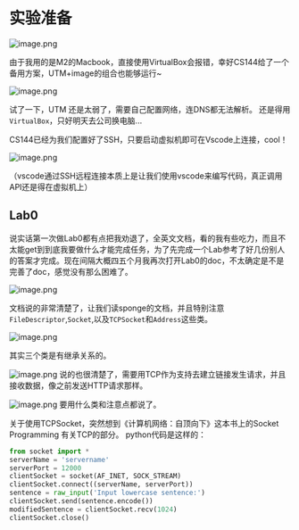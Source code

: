 
# 实验准备

![image.png](https://p9-juejin.byteimg.com/tos-cn-i-k3u1fbpfcp/8bdc6b6eee3b4b4497d00a03a8fc3690~tplv-k3u1fbpfcp-watermark.image?)

由于我用的是M2的Macbook，直接使用VirtualBox会报错，幸好CS144给了一个备用方案，UTM+image的组合也能够运行~

![image.png](https://p3-juejin.byteimg.com/tos-cn-i-k3u1fbpfcp/3ac5770eb4a54bf58bfb52ab4e18da25~tplv-k3u1fbpfcp-watermark.image?)

试了一下，UTM 还是太弱了，需要自己配置网络，连DNS都无法解析。
还是得用`VirtualBox`，只好明天去公司换电脑...

CS144已经为我们配置好了SSH，只要启动虚拟机即可在Vscode上连接，cool！

![image.png](https://p9-juejin.byteimg.com/tos-cn-i-k3u1fbpfcp/17dbb677c188412eb8e9c7b560b83b93~tplv-k3u1fbpfcp-watermark.image?)

（vscode通过SSH远程连接本质上是让我们使用vscode来编写代码，真正调用API还是得在虚拟机上）

## Lab0
说实话第一次做Lab0都有点把我劝退了，全英文文档，看的我有些吃力，而且不太能get到到底我要做什么才能完成任务，为了先完成一个Lab参考了好几份别人的答案才完成。现在间隔大概四五个月我再次打开Lab0的doc，不太确定是不是完善了doc，感觉没有那么困难了。

![image.png](https://p6-juejin.byteimg.com/tos-cn-i-k3u1fbpfcp/d2051ee06ddd4f64aec4924dc2fc60a2~tplv-k3u1fbpfcp-watermark.image?)

文档说的非常清楚了，让我们读sponge的文档，并且特别注意`FileDescriptor`,`Socket`,以及`TCPSocket`和`Address`这些类。

![image.png](https://p9-juejin.byteimg.com/tos-cn-i-k3u1fbpfcp/6a60ca7fe19d43df9bda8c8395914ad1~tplv-k3u1fbpfcp-watermark.image?)

其实三个类是有继承关系的。

![image.png](https://p1-juejin.byteimg.com/tos-cn-i-k3u1fbpfcp/d8c2c0ca1f0743548af527c531c55952~tplv-k3u1fbpfcp-watermark.image?)
说的也很清楚了，需要用TCP作为支持去建立链接发生请求，并且接收数据，像之前发送HTTP请求那样。

![image.png](https://p3-juejin.byteimg.com/tos-cn-i-k3u1fbpfcp/acf778b42b534bdda7b98e5589194dee~tplv-k3u1fbpfcp-watermark.image?)
要用什么类和注意点都说了。

关于使用TCPSocket，突然想到《计算机网络：自顶向下》这本书上的Socket Programming 有关TCP的部分。
python代码是这样的：
```python
from socket import *
serverName = 'servername'
serverPort = 12000
clientSocket = socket(AF_INET, SOCK_STREAM)
clientSocket.connect((serverName, serverPort))
sentence = raw_input('Input lowercase sentence:')
clientSocket.send(sentence.encode())
modifiedSentence = clientSocket.recv(1024)
clientSocket.close()
```

